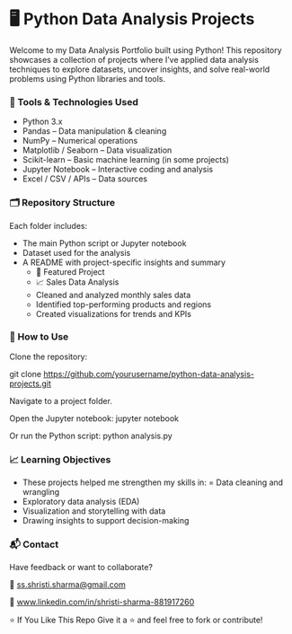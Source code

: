 # 🖥️ Python Data Analysis Projects
Welcome to my Data Analysis Portfolio built using Python!
This repository showcases a collection of projects where I’ve applied data analysis techniques to explore datasets, uncover insights, and solve real-world problems using Python libraries and tools.

### 🧰 Tools & Technologies Used
- Python 3.x
- Pandas – Data manipulation & cleaning
- NumPy – Numerical operations
- Matplotlib / Seaborn – Data visualization
- Scikit-learn – Basic machine learning (in some projects)
- Jupyter Notebook – Interactive coding and analysis
- Excel / CSV / APIs – Data sources

### 🗂️ Repository Structure
Each folder includes:

- The main Python script or Jupyter notebook
- Dataset used for the analysis
- A README with project-specific insights and summary
  - 📁 Featured Project
  - 📈 Sales Data Analysis
  - Cleaned and analyzed monthly sales data
  - Identified top-performing products and regions
  - Created visualizations for trends and KPIs

### 🚀 How to Use
Clone the repository:

git clone https://github.com/yourusername/python-data-analysis-projects.git

Navigate to a project folder.

Open the Jupyter notebook:
jupyter notebook

Or run the Python script: python analysis.py

### 📈 Learning Objectives
- These projects helped me strengthen my skills in:
= Data cleaning and wrangling
- Exploratory data analysis (EDA)
- Visualization and storytelling with data
- Drawing insights to support decision-making

### 📬 Contact
Have feedback or want to collaborate?

📧 ss.shristi.sharma@gmail.com

🔗 www.linkedin.com/in/shristi-sharma-881917260

⭐️ If You Like This Repo
Give it a ⭐️ and feel free to fork or contribute!
